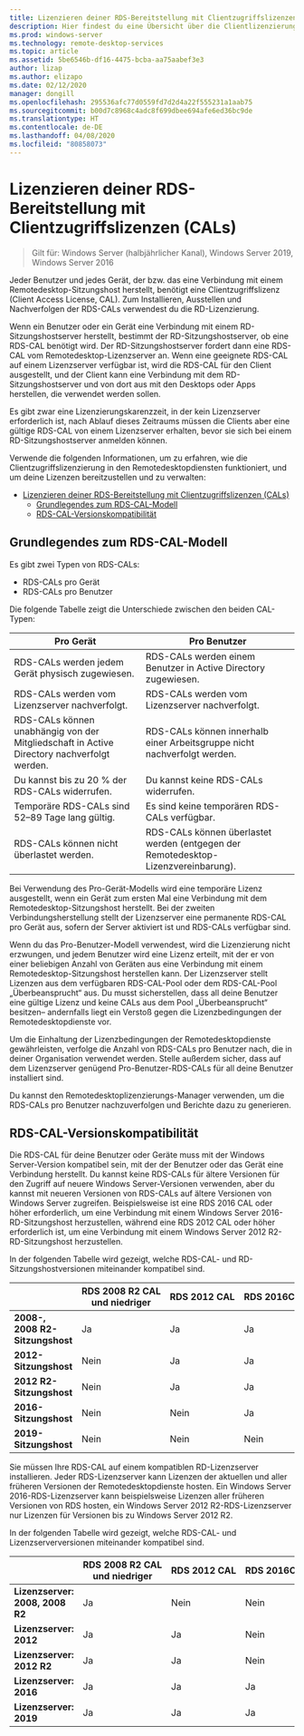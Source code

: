 ```yaml
---
title: Lizenzieren deiner RDS-Bereitstellung mit Clientzugriffslizenzen (CALs)
description: Hier findest du eine Übersicht über die Clientlizenzierung in den Remotedesktopdiensten.
ms.prod: windows-server
ms.technology: remote-desktop-services
ms.topic: article
ms.assetid: 5be6546b-df16-4475-bcba-aa75aabef3e3
author: lizap
ms.author: elizapo
ms.date: 02/12/2020
manager: dongill
ms.openlocfilehash: 295536afc77d0559fd7d2d4a22f555231a1aab75
ms.sourcegitcommit: b00d7c8968c4adc8f699dbee694afe6ed36bc9de
ms.translationtype: HT
ms.contentlocale: de-DE
ms.lasthandoff: 04/08/2020
ms.locfileid: "80858073"
---
```

# <a name="license-your-rds-deployment-with-client-access-licenses-cals"></a>Lizenzieren deiner RDS-Bereitstellung mit Clientzugriffslizenzen (CALs)

>Gilt für: Windows Server (halbjährlicher Kanal), Windows Server 2019, Windows Server 2016

Jeder Benutzer und jedes Gerät, der bzw. das eine Verbindung mit einem Remotedesktop-Sitzungshost herstellt, benötigt eine Clientzugriffslizenz (Client Access License, CAL). Zum Installieren, Ausstellen und Nachverfolgen der RDS-CALs verwendest du die RD-Lizenzierung.  

Wenn ein Benutzer oder ein Gerät eine Verbindung mit einem RD-Sitzungshostserver herstellt, bestimmt der RD-Sitzungshostserver, ob eine RDS-CAL benötigt wird. Der RD-Sitzungshostserver fordert dann eine RDS-CAL vom Remotedesktop-Lizenzserver an. Wenn eine geeignete RDS-CAL auf einem Lizenzserver verfügbar ist, wird die RDS-CAL für den Client ausgestellt, und der Client kann eine Verbindung mit dem RD-Sitzungshostserver und von dort aus mit den Desktops oder Apps herstellen, die verwendet werden sollen.

Es gibt zwar eine Lizenzierungskarenzzeit, in der kein Lizenzserver erforderlich ist, nach Ablauf dieses Zeitraums müssen die Clients aber eine gültige RDS-CAL von einem Lizenzserver erhalten, bevor sie sich bei einem RD-Sitzungshostserver anmelden können.

Verwende die folgenden Informationen, um zu erfahren, wie die Clientzugriffslizenzierung in den Remotedesktopdiensten funktioniert, und um deine Lizenzen bereitzustellen und zu verwalten:

- [Lizenzieren deiner RDS-Bereitstellung mit Clientzugriffslizenzen (CALs)](#license-your-rds-deployment-with-client-access-licenses-cals)
  - [Grundlegendes zum RDS-CAL-Modell](#understanding-the-rds-cal-model)
  - [RDS-CAL-Versionskompatibilität](#rds-cal-version-compatibility)

## <a name="understanding-the-rds-cal-model"></a>Grundlegendes zum RDS-CAL-Modell

Es gibt zwei Typen von RDS-CALs:

- RDS-CALs pro Gerät
- RDS-CALs pro Benutzer

Die folgende Tabelle zeigt die Unterschiede zwischen den beiden CAL-Typen:

| Pro Gerät                                                     | Pro Benutzer                                                                         |
|----------------------------------------------------------------|----------------------------------------------------------------------------------|
| RDS-CALs werden jedem Gerät physisch zugewiesen.                   | RDS-CALs werden einem Benutzer in Active Directory zugewiesen.                                 |
| RDS-CALs werden vom Lizenzserver nachverfolgt.                        | RDS-CALs werden vom Lizenzserver nachverfolgt.                                          |
| RDS-CALs können unabhängig von der Mitgliedschaft in Active Directory nachverfolgt werden. | RDS-CALs können innerhalb einer Arbeitsgruppe nicht nachverfolgt werden.                                       |
| Du kannst bis zu 20 % der RDS-CALs widerrufen.                              | Du kannst keine RDS-CALs widerrufen.                                                      |
| Temporäre RDS-CALs sind 52–89 Tage lang gültig.                       | Es sind keine temporären RDS-CALs verfügbar.                                                |
| RDS-CALs können nicht überlastet werden.                                  | RDS-CALs können überlastet werden (entgegen der Remotedesktop-Lizenzvereinbarung). |

Bei Verwendung des Pro-Gerät-Modells wird eine temporäre Lizenz ausgestellt, wenn ein Gerät zum ersten Mal eine Verbindung mit dem Remotedesktop-Sitzungshost herstellt. Bei der zweiten Verbindungsherstellung stellt der Lizenzserver eine permanente RDS-CAL pro Gerät aus, sofern der Server aktiviert ist und RDS-CALs verfügbar sind.

Wenn du das Pro-Benutzer-Modell verwendest, wird die Lizenzierung nicht erzwungen, und jedem Benutzer wird eine Lizenz erteilt, mit der er von einer beliebigen Anzahl von Geräten aus eine Verbindung mit einem Remotedesktop-Sitzungshost herstellen kann. Der Lizenzserver stellt Lizenzen aus dem verfügbaren RDS-CAL-Pool oder dem RDS-CAL-Pool „Überbeansprucht“ aus. Du musst sicherstellen, dass all deine Benutzer eine gültige Lizenz und keine CALs aus dem Pool „Überbeansprucht“ besitzen– andernfalls liegt ein Verstoß gegen die Lizenzbedingungen der Remotedesktopdienste vor.

Um die Einhaltung der Lizenzbedingungen der Remotedesktopdienste gewährleisten, verfolge die Anzahl von RDS-CALs pro Benutzer nach, die in deiner Organisation verwendet werden. Stelle außerdem sicher, dass auf dem Lizenzserver genügend Pro-Benutzer-RDS-CALs für all deine Benutzer installiert sind.

Du kannst den Remotedesktoplizenzierungs-Manager verwenden, um die RDS-CALs pro Benutzer nachzuverfolgen und Berichte dazu zu generieren.

## <a name="rds-cal-version-compatibility"></a>RDS-CAL-Versionskompatibilität

Die RDS-CAL für deine Benutzer oder Geräte muss mit der Windows Server-Version kompatibel sein, mit der der Benutzer oder das Gerät eine Verbindung herstellt. Du kannst keine RDS-CALs für ältere Versionen für den Zugriff auf neuere Windows Server-Versionen verwenden, aber du kannst mit neueren Versionen von RDS-CALs auf ältere Versionen von Windows Server zugreifen. Beispielsweise ist eine RDS 2016 CAL oder höher erforderlich, um eine Verbindung mit einem Windows Server 2016-RD-Sitzungshost herzustellen, während eine RDS 2012 CAL oder höher erforderlich ist, um eine Verbindung mit einem Windows Server 2012 R2-RD-Sitzungshost herzustellen.

In der folgenden Tabelle wird gezeigt, welche RDS-CAL- und RD-Sitzungshostversionen miteinander kompatibel sind.

|                  | RDS 2008 R2 CAL und niedriger | RDS 2012 CAL | RDS 2016CAL | RDS 2019CAL |
|---------------------------------|--------|--------|--------|--------|
| **2008-, 2008 R2-Sitzungshost** | Ja    | Ja    | Ja    | Ja     |
| **2012-Sitzungshost**         | Nein     | Ja    | Ja    | Ja    |
| **2012 R2-Sitzungshost**      | Nein     | Ja    | Ja    | Ja    |
| **2016-Sitzungshost**         | Nein     | Nein     | Ja    | Ja    |
| **2019-Sitzungshost**         | Nein     | Nein     | Nein     | Ja    |

Sie müssen Ihre RDS-CAL auf einem kompatiblen RD-Lizenzserver installieren. Jeder RDS-Lizenzserver kann Lizenzen der aktuellen und aller früheren Versionen der Remotedesktopdienste hosten. Ein Windows Server 2016-RDS-Lizenzserver kann beispielsweise Lizenzen aller früheren Versionen von RDS hosten, ein Windows Server 2012 R2-RDS-Lizenzserver nur Lizenzen für Versionen bis zu Windows Server 2012 R2.

In der folgenden Tabelle wird gezeigt, welche RDS-CAL- und Lizenzserverversionen miteinander kompatibel sind.

|                  | RDS 2008 R2 CAL und niedriger | RDS 2012 CAL | RDS 2016CAL | RDS 2019CAL |
|---------------------------------|--------|--------|--------|--------|
| **Lizenzserver: 2008, 2008 R2** | Ja    | Nein   | Nein   | Nein    |
| **Lizenzserver: 2012**         | Ja     | Ja    | Nein   | Nein    |
| **Lizenzserver: 2012 R2**      | Ja     | Ja    | Nein   | Nein    |
| **Lizenzserver: 2016**         | Ja     | Ja    | Ja   | Nein    |
| **Lizenzserver: 2019**         | Ja     | Ja    | Ja  | Ja   |
